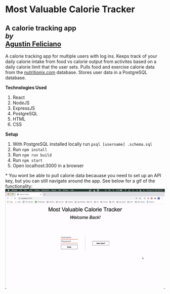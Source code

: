 # Most Valuable Calorie Tracker
A calorie tracking app \
*by*\
[Agustin Feliciano](https://github.com/gusfel)
---
A calorie tracking app for multiple users with log ins.  Keeps track of your daily calorie intake from food vs calorie output from activites based on a daily calorie limit that the user sets.  Pulls food and exercise calorie data from the [nutritionix.com](nutritionix.com) database.  Stores user data in a PostgreSQL database.

**Technologies Used**
1. React
2. NodeJS
3. ExpressJS
4. PostgreSQL
5. HTML
6. CSS

**Setup**
1. With PostgreSQL installed locally run `psql [username] .schema.sql`
2. Run `npm install`
3. Run `npm run build`
4. Run `npm start`
5. Open localhost:3000 in a browser

\* You wont be able to pull calorie data becauase you need to set up an API key, but you can still navigate around the app.  See below for a gif of the functionality: \
![Image](./MVP_gif.gif)
